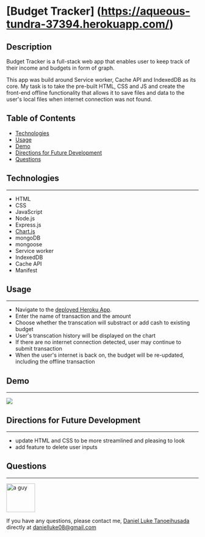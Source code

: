 # [Budget Tracker] (https://aqueous-tundra-37394.herokuapp.com/)


## Description
Budget Tracker is a full-stack web app that enables user to keep track of their income and budgets in form of graph.

This app was build around Service worker, Cache API and IndexedDB as its core. My task is to take the pre-built HTML, CSS and JS
and create the front-end offline functionality that allows it to save files and data to the user's local files when internet connection
was not found.

## Table of Contents
* [Technologies](#technologies)
* [Usage](#usage)
* [Demo](#demo)
* [Directions for Future Development](#Directions-for-future-Development)
* [Questions](#questions)

## Technologies
------
* HTML
* CSS
* JavaScript
* Node.js
* Express.js
* [Chart.js](https://www.chartjs.org/)
* mongoDB
* mongoose
* Service worker
* IndexedDB
* Cache API
* Manifest

## Usage
------
* Navigate to the [deployed Heroku App](https://aqueous-tundra-37394.herokuapp.com/).
* Enter the name of transaction and the amount
* Choose whether the transcation will substract or add cash to existing budget
* User's transcation history will be displayed on the chart
* If there are no internet connection detected, user may continue to submit transaction
* When the user's internet is back on, the budget will be re-updated, including the offline transaction
## Demo
------

![](./public/images/budget.gif)

## Directions for Future Development
------
* update HTML and CSS to be more streamlined and pleasing to look
* add feature to delete user inputs

## Questions
------

<img src="https://avatars2.githubusercontent.com/u/6896220?v=4" alt="a guy" width="75px" height="75px">

If you have any questions, please contact me, [Daniel Luke Tanoeihusada](danielluke08@gmail.com) directly at danielluke08@gmail.com

